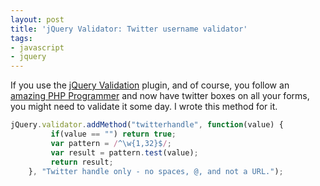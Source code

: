 ```yaml
---
layout: post
title: 'jQuery Validator: Twitter username validator'
tags:
- javascript
- jquery
---
```


If you use the [jQuery Validation](http://docs.jquery.com/Plugins/Validation) plugin, and of course, you follow an [amazing PHP Programmer](http://twitter.com/aaronsaray) and now have twitter boxes on all your forms, you might need to validate it some day.  I wrote this method for it.

```javascript
jQuery.validator.addMethod("twitterhandle", function(value) {
         if(value == "") return true;
         var pattern = /^\w{1,32}$/;
         var result = pattern.test(value);
         return result;
    }, "Twitter handle only - no spaces, @, and not a URL.");
```
